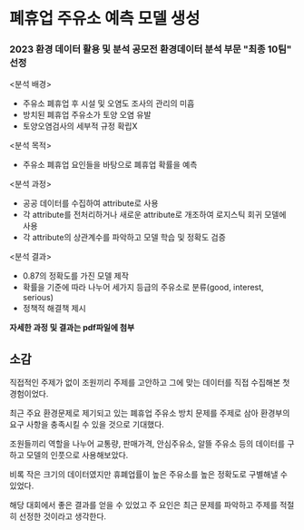 # 폐휴업 주유소 예측 모델 생성

### 2023 환경 데이터 활용 및 분석 공모전 환경데이터 분석 부문 "최종 10팀" 선정

<분석 배경> 
- 주유소 폐휴업 후 시설 및 오염도 조사의 관리의 미흡
- 방치된 폐휴업 주유소가 토양 오염 유발
- 토양오염검사의 세부적 규정 확립X


<분석 목적>
- 주유소 폐휴업 요인들을 바탕으로 폐휴업 확률을 예측


<분석 과정>
- 공공 데이터를 수집하여 attribute로 사용
- 각 attribute를 전처리하거나 새로운 attribute로 개조하여 로지스틱 회귀 모델에 사용
- 각 attribute의 상관계수를 파악하고 모델 학습 및 정확도 검증


<분석 결과>
- 0.87의 정확도를 가진 모델 제작
- 확률을 기준에 따라 나누어 세가지 등급의 주유소로 분류(good, interest, serious)
- 정책적 해결책 제시


**자세한 과정 및 결과는 pdf파일에 첨부**

## 소감

직접적인 주제가 없이 조원끼리 주제를 고안하고 그에 맞는 데이터를 직접 수집해본 첫 경험이었다.

최근 주요 환경문제로 제기되고 있는 폐휴업 주유소 방치 문제를 주제로 삼아 환경부의 요구 사항을 충족시킬 수 있을 것으로 기대했다.

조원들끼리 역할을 나누어 교통량, 판매가격, 안심주유소, 알뜰 주유소 등의 데이터를 구하고 모델의 인풋으로 사용해보았다.

비록 작은 크기의 데이터였지만 휴폐업률이 높은 주유소를 높은 정확도로 구별해낼 수 있었다.

해당 대회에서 좋은 결과를 얻을 수 있었고 주 요인은 최근 문제를 파악하고 주제를 적절히 선정한 것이라고 생각한다. 


